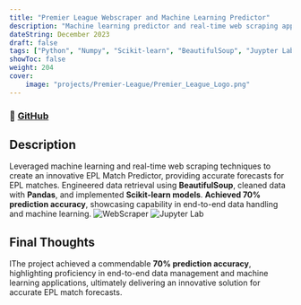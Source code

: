 ```yaml
---
title: "Premier League Webscraper and Machine Learning Predictor"
description: "Machine learning predictor and real-time web scraping application."
dateString: December 2023
draft: false
tags: ["Python", "Numpy", "Scikit-learn", "BeautifulSoup", "Juypter Lab"]
showToc: false
weight: 204
cover:
    image: "projects/Premier-League/Premier_League_Logo.png"
--- 
```


### 🔗 [GitHub](https://github.com/RolandOgunleye/EPL_Predictor)

## Description

Leveraged machine learning and real-time web scraping techniques to create an innovative EPL Match
Predictor, providing accurate forecasts for EPL matches. Engineered data retrieval using **BeautifulSoup**, cleaned data with **Pandas**, and implemented **Scikit-learn models**.
**Achieved 70% prediction accuracy**, showcasing capability in end-to-end data handling and machine learning.
![WebScraper](/projects/Premier-League/PredictionsML.png)
![Jupyter Lab](/projects/Premier-League/dataML.png)

## Final Thoughts 
IThe project achieved a commendable **70% prediction accuracy**, highlighting proficiency in end-to-end data management and machine learning applications, ultimately delivering an innovative solution for accurate EPL match forecasts.